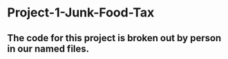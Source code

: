 # Project-1-Junk-Food-Tax

## The code for this project is broken out by person in our named files. 
